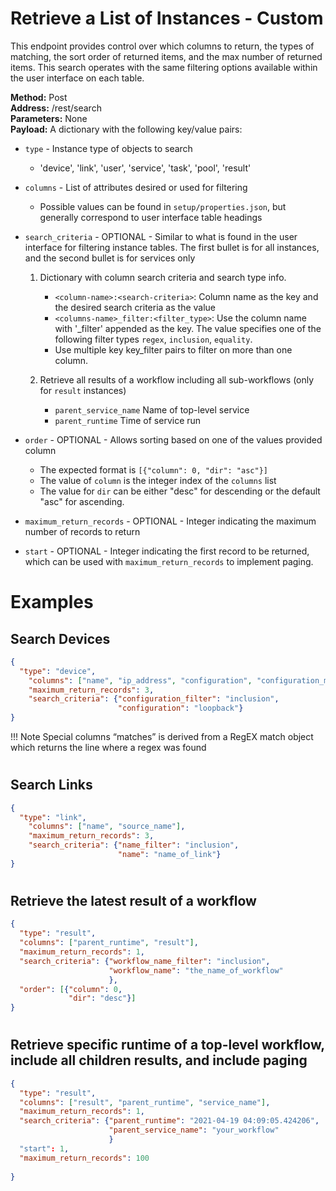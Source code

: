 # Retrieve a List of Instances - Custom
This endpoint provides 
control over which columns to return, the types of matching, the sort
order of returned items, and the max number of returned items. This
search operates with the same filtering options available within the user
interface on each table.

**Method:** Post<br />
**Address:** /rest/search<br />
**Parameters:** None<br />
**Payload:** A dictionary with the following key/value pairs:

 - `type` - Instance type of objects to search

      -   'device', 'link', 'user', 'service', 'task', 'pool', 'result'

 - `columns` - List of attributes desired or used for filtering

      -   Possible values can be found in `setup/properties.json`,
          but generally correspond to user interface table headings

 - `search_criteria` - OPTIONAL -  Similar to what is found in the user interface for filtering instance tables. The first bullet is for all instances, and the second bullet is for services only

     1. Dictionary with column search criteria and search type info.
        - `<column-name>:<search-criteria>`: Column name as the key and
          the desired search criteria as the value
        - `<columns-name>_filter:<filter_type>`: Use the column name with 
          '_filter' appended as the key.  The value specifies one of the 
          following filter types `regex`, `inclusion`, `equality`.
        - Use multiple key key_filter pairs to filter on more than one
          column.

     2. Retrieve all results of a workflow including all sub-workflows
        (only for `result` instances)
        - `parent_service_name` Name of top-level service
        - `parent_runtime` Time of service run

 - `order` - OPTIONAL -  Allows sorting based on one of the values
     provided column

      -   The expected format is `[{"column": 0, "dir": "asc"}]`
      -   The value of `column` is the integer index of the
          `columns` list
      -   The value for `dir` can be either "desc" for descending
          or the default "asc" for ascending.

 - `maximum_return_records` - OPTIONAL - Integer indicating the
     maximum number of records to return
 - `start` - OPTIONAL - Integer indicating the first record to be
     returned, which can be used with `maximum_return_records` to implement
     paging. 
     
#
# Examples
## Search Devices

```json
{
  "type": "device",
    "columns": ["name", "ip_address", "configuration", "configuration_matches"],
    "maximum_return_records": 3,
    "search_criteria": {"configuration_filter": "inclusion",
                        "configuration": "loopback"}
}
```
!!! Note
     Special columns “matches” is derived from a RegEX match object which returns the line where a regex was found

#
## Search Links
```json
{
  "type": "link",
    "columns": ["name", "source_name"],
    "maximum_return_records": 3,
    "search_criteria": {"name_filter": "inclusion",
                        "name": "name_of_link"}
}
```
#
## Retrieve the latest result of a workflow
```json
{
  "type": "result",
  "columns": ["parent_runtime", "result"],
  "maximum_return_records": 1,
  "search_criteria": {"workflow_name_filter": "inclusion",
                      "workflow_name": "the_name_of_workflow"
                      },
  "order": [{"column": 0,
             "dir": "desc"}]
}
```
#
## Retrieve specific runtime of a top-level workflow, include all children results, and include paging
```json
{
  "type": "result",
  "columns": ["result", "parent_runtime", "service_name"],
  "maximum_return_records": 1,
  "search_criteria": {"parent_runtime": "2021-04-19 04:09:05.424206", 
                      "parent_service_name": "your_workflow"
                      }
  "start": 1,
  "maximum_return_records": 100 
   
}
```